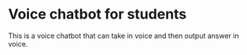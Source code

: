 # Voice chatbot for students
 This is a voice chatbot that can take in voice and then output answer in voice.
